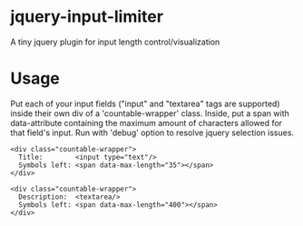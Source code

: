 # jquery-input-limiter
A tiny jquery plugin for input length control/visualization

# Usage

Put each of your input fields ("input" and "textarea" tags are supported) inside their own div of a 'countable-wrapper' class. Inside, put a span with data-attribute containing the maximum amount of characters allowed for that field's input. Run with 'debug' option to resolve jquery selection issues.

```
<div class="countable-wrapper">
  Title:        <input type="text"/>
  Symbols left: <span data-max-length="35"></span>
</div>

<div class="countable-wrapper">
  Description:  <textarea/>
  Symbols left: <span data-max-length="400"></span>
</div>
```
